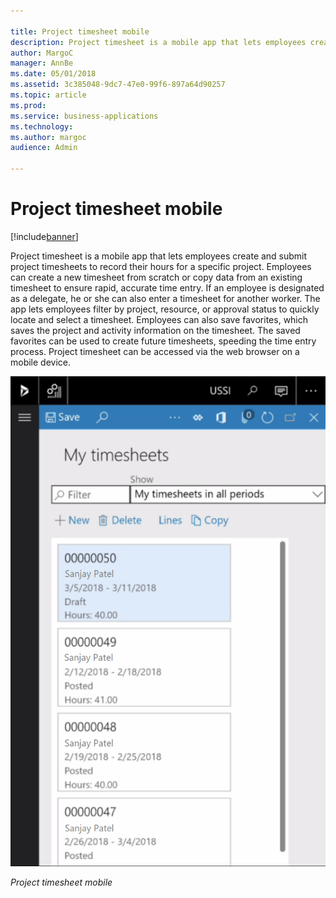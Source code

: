 ```yaml
---

title: Project timesheet mobile
description: Project timesheet is a mobile app that lets employees create and submit project timesheets to record their hours for a specific project.
author: MargoC
manager: AnnBe
ms.date: 05/01/2018
ms.assetid: 3c385048-9dc7-47e0-99f6-897a64d90257
ms.topic: article
ms.prod: 
ms.service: business-applications
ms.technology: 
ms.author: margoc
audience: Admin

---
```

#  Project timesheet mobile




[!include[banner](../../../includes/banner.md)]

Project timesheet is a mobile app that lets employees create and submit project
timesheets to record their hours for a specific project. Employees can create a
new timesheet from scratch or copy data from an existing timesheet to ensure
rapid, accurate time entry. If an employee is designated as a delegate, he or
she can also enter a timesheet for another worker. The app lets employees filter
by project, resource, or approval status to quickly locate and select a
timesheet. Employees can also save favorites, which saves the project and
activity information on the timesheet. The saved favorites can be used to create
future timesheets, speeding the time entry process. Project timesheet can be
accessed via the web browser on a mobile device.

![A screenshot of the project timesheet mobile app](media/project-timesheet-mobile-1.png "A screenshot of the project timesheet mobile app")
<!-- FO_Project_timesheet_mobile_A.png -->


*Project timesheet mobile*

